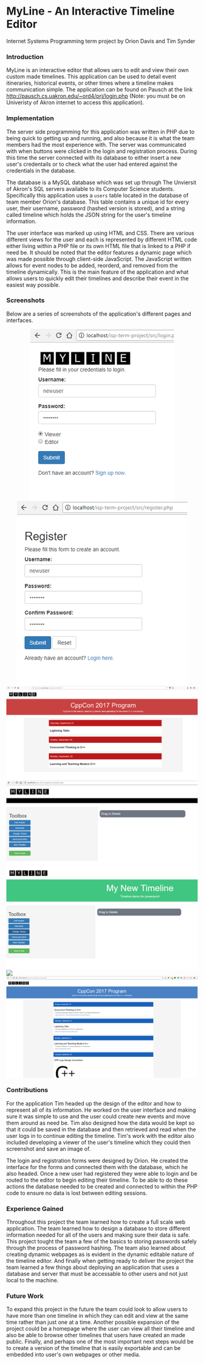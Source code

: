 # MyLine - An Interactive Timeline Editor
Internet Systems Programming term project by Orion Davis and Tim Synder

### Introduction
MyLine is an interactive editor that allows uers to edit and view their own custom made timelines.  This application can be used to detail event itineraries, historical events, or other times where a timeline makes communication simple.  The application can be found on Pausch at the link <a href="http://pausch.cs.uakron.edu/~ord4/prj/login.php">http://pausch.cs.uakron.edu/~ord4/prj/login.php</a> (Note: you must be on Univeristy of Akron internet to access this application).

### Implementation
The server side programming for this application was written in PHP due to being quick to getting up and running, and also because it is what the team members had the most experience with.  The server was communicated with when buttons were clicked in the login and registration process.  During this time the server connected with its database to either insert a new user's credentails or to check what the user had entered against the credentials in the database.

The database is a MySQL database which was set up through The Unviersit of Akron's SQL servers available to its Computer Science students.  Specifically this application uses a `users` table located in the database of team member Orion's database.  This table contains a unique id for every user, their username, password (hashed version is stored), and a string called timeline which holds the JSON string for the user's timeline information.

The user interface was marked up using HTML and CSS.  There are various different views for the user and each is represented by different HTML code either living within a PHP file or its own HTML file that is linked to a PHP if need be.  It should be noted that the editor features a dynamic page which was made possible through client-side JavaScript.  The JavaScript written allows for event nodes to be added, reorderd, and removed from the timeline dynamically.  This is the main feature of the application and what allows users to quickly edit their timelines and describe their event in the easiest way possible.

### Screenshots
Below are a series of screenshots of the application's different pages and interfaces.

<img src="./images/newlogin.png" style="display:block;margin:auto;">

<img src="./images/register.png" style="display:block;margin:auto;">

<img src="./images/viewer.png" style="display:block;margin:auto;">

<img id="blank_editor" src="./images/blankeditor.png" style="display:block;margin:auto;">

<img id="editor_progress_1" src="./images/editor_progress1.png" style="display:block;margin:auto;">

<img id="edditor_progress_3" src="./images/editor_progress3_shortdragdropdelete.png" style="display:block;margin:auto;">

<img src="./images/finished_example2.png" style="display:block;margin:auto;">



### Contributions
For the application Tim headed up the design of the editor and how to represent all of its information.  He worked on the user interface and making sure it was simple to use and the user could create new events and move them around as need be.  Tim also designed how the data would be kept so that it could be saved in the database and then retrieved and read when the user logs in to continue editing the timeline.  Tim's work with the editor also included developing a viewer of the user's timeline which they could then screenshot and save an image of.

The login and registration forms were designed by Orion.  He created the interface for the forms and connected them with the database, which he also headed.  Once a new user had registered they were able to login and be routed to the editor to begin editing their timeline.  To be able to do these actions the database needed to be created and connected to within the PHP code to ensure no data is lost between editing sessions.

### Experience Gained
Throughout this project the team learned how to create a full scale web application.  The team learned how to design a database to store different information needed for all of the users and making sure their data is safe.  This project tought the team a few of the basics to storing passwords safely through the process of password hashing.  The team also learned about creating dynamic webpages as is evident in the dynamic editable nature of the timeline editor.  And finally when getting ready to deliver the project the team learned a few things about deploying an application that uses a database and server that must be accessable to other users and not just local to the machine.

### Future Work
To expand this project in the future the team could look to allow users to have more than one timeline in which they can edit and view at the same time rather than just one at a time.  Another possible expansion of the project could be a homepage where the user can view all their timeline and also be able to browse other timelines that users have created an made public.  Finally, and perhaps one of the most important next steps would be to create a version of the timeline that is easily exportable and can be embedded into user's own webpages or other media.